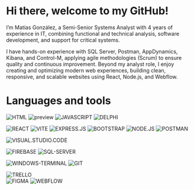 # Hi there, welcome to my GitHub!

I’m Matías González, a Semi-Senior Systems Analyst with 4 years of experience in IT, combining functional and technical analysis, software development, and support for critical systems.

I have hands-on experience with SQL Server, Postman, AppDynamics, Kibana, and Control-M, applying agile methodologies (Scrum) to ensure quality and continuous improvement.
Beyond my analyst role, I enjoy creating and optimizing modern web experiences, building clean, responsive, and scalable websites using React, Node.js, and Webflow.

# Languages and tools


![HTML](https://img.shields.io/badge/HTML5-E34F26?style=for-the-badge&logo=html5&logoColor=white) ![preview](https://img.shields.io/badge/CSS3-1572B6?style=for-the-badge&logo=css3&logoColor=white)  ![JAVASCRIPT](https://img.shields.io/badge/JavaScript-323330?style=for-the-badge&logo=javascript&logoColor=F7DF1E)
![DELPHI](https://img.shields.io/badge/Delphi-B22222?style=for-the-badge&logo=delphi&logoColor=white)


![REACT](https://img.shields.io/badge/React-20232A?style=for-the-badge&logo=react&logoColor=61DAFB) 
![VITE](https://img.shields.io/badge/vite-%23646CFF.svg?style=for-the-badge&logo=vite&logoColor=white)
![EXPRESS.JS](https://img.shields.io/badge/express.js-%23404d59.svg?style=for-the-badge&logo=express&logoColor=%2361DAFB)
![BOOTSTRAP](https://img.shields.io/badge/bootstrap-%238511FA.svg?style=for-the-badge&logo=bootstrap&logoColor=white)
![NODE.JS](https://img.shields.io/badge/node.js-6DA55F?style=for-the-badge&logo=node.js&logoColor=white)
![POSTMAN](https://img.shields.io/badge/Postman-FF6C37?style=for-the-badge&logo=Postman&logoColor=white)


![VISUAL.STUDIO.CODE](https://img.shields.io/badge/Visual%20Studio%20Code-0078d7.svg?style=for-the-badge&logo=visual-studio-code&logoColor=white)


![FIREBASE](https://img.shields.io/badge/firebase-a08021?style=for-the-badge&logo=firebase&logoColor=ffcd34) 
![SQL-SERVER](https://img.shields.io/badge/Microsoft%20SQL%20Server-CC2927?style=for-the-badge&logo=microsoft%20sql%20server&logoColor=white)


![WINDOWS-TERMINAL](https://img.shields.io/badge/Windows%20Terminal-%234D4D4D.svg?style=for-the-badge&logo=windows-terminal&logoColor=white)
![GIT](https://img.shields.io/badge/git-%23F05033.svg?style=for-the-badge&logo=git&logoColor=white)


![TRELLO](https://img.shields.io/badge/Trello-0052CC?style=for-the-badge&logo=trello&logoColor=white) 	
![FIGMA](https://img.shields.io/badge/figma-%23F24E1E.svg?style=for-the-badge&logo=figma&logoColor=white) 
![WEBFLOW](https://img.shields.io/badge/webflow-%23146EF5.svg?style=for-the-badge&logo=webflow&logoColor=white)


